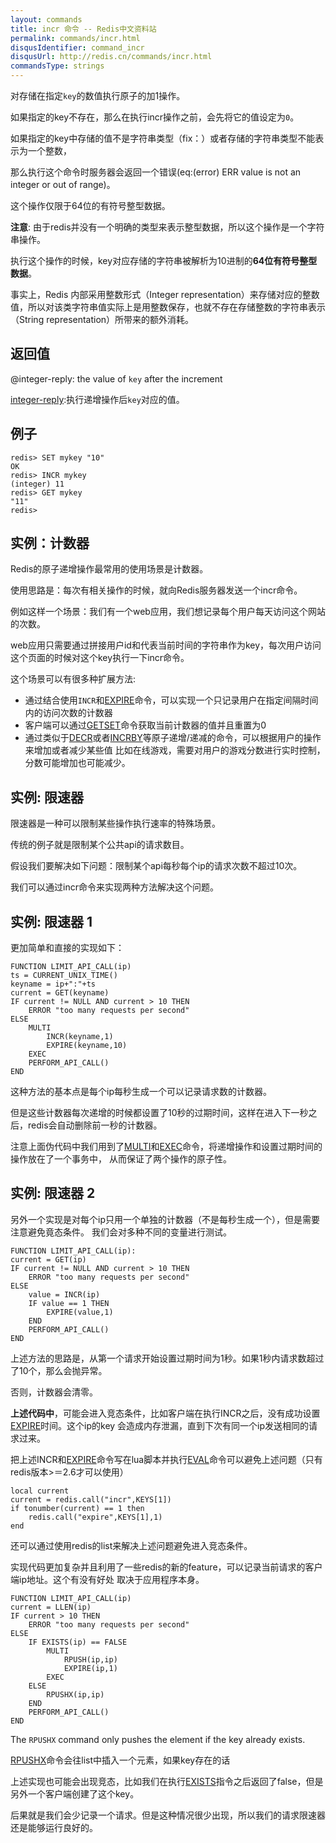 ```yaml
---
layout: commands
title: incr 命令 -- Redis中文资料站
permalink: commands/incr.html
disqusIdentifier: command_incr
disqusUrl: http://redis.cn/commands/incr.html
commandsType: strings
---
```



对存储在指定`key`的数值执行原子的加1操作。

如果指定的key不存在，那么在执行incr操作之前，会先将它的值设定为`0`。

如果指定的key中存储的值不是字符串类型（fix：）或者存储的字符串类型不能表示为一个整数，

那么执行这个命令时服务器会返回一个错误(eq:(error) ERR value is not an integer or out of range)。

这个操作仅限于64位的有符号整型数据。

**注意**: 由于redis并没有一个明确的类型来表示整型数据，所以这个操作是一个字符串操作。

执行这个操作的时候，key对应存储的字符串被解析为10进制的**64位有符号整型数据**。

事实上，Redis 内部采用整数形式（Integer representation）来存储对应的整数值，所以对该类字符串值实际上是用整数保存，也就不存在存储整数的字符串表示（String representation）所带来的额外消耗。


## 返回值

@integer-reply: the value of `key` after the increment

[integer-reply](/topics/protocol.html#integer-reply):执行递增操作后`key`对应的值。

## 例子

	redis> SET mykey "10"
	OK
	redis> INCR mykey
	(integer) 11
	redis> GET mykey
	"11"
	redis> 


## 实例：计数器

Redis的原子递增操作最常用的使用场景是计数器。

使用思路是：每次有相关操作的时候，就向Redis服务器发送一个incr命令。

例如这样一个场景：我们有一个web应用，我们想记录每个用户每天访问这个网站的次数。


web应用只需要通过拼接用户id和代表当前时间的字符串作为key，每次用户访问这个页面的时候对这个key执行一下incr命令。

这个场景可以有很多种扩展方法:

* 通过结合使用`INCR`和[EXPIRE](/commands/expire.html)命令，可以实现一个只记录用户在指定间隔时间内的访问次数的计数器
* 客户端可以通过[GETSET](/commands/getset.html)命令获取当前计数器的值并且重置为0
* 通过类似于[DECR](/commands/decr.html)或者[INCRBY](/commands/incrby.html)等原子递增/递减的命令，可以根据用户的操作来增加或者减少某些值
  比如在线游戏，需要对用户的游戏分数进行实时控制，分数可能增加也可能减少。

## 实例: 限速器

限速器是一种可以限制某些操作执行速率的特殊场景。

传统的例子就是限制某个公共api的请求数目。

假设我们要解决如下问题：限制某个api每秒每个ip的请求次数不超过10次。

我们可以通过incr命令来实现两种方法解决这个问题。

## 实例: 限速器 1

更加简单和直接的实现如下：

	FUNCTION LIMIT_API_CALL(ip)
	ts = CURRENT_UNIX_TIME()
	keyname = ip+":"+ts
	current = GET(keyname)
	IF current != NULL AND current > 10 THEN
	    ERROR "too many requests per second"
	ELSE
	    MULTI
	        INCR(keyname,1)
	        EXPIRE(keyname,10)
	    EXEC
	    PERFORM_API_CALL()
	END

这种方法的基本点是每个ip每秒生成一个可以记录请求数的计数器。

但是这些计数器每次递增的时候都设置了10秒的过期时间，这样在进入下一秒之后，redis会自动删除前一秒的计数器。

注意上面伪代码中我们用到了[MULTI](/commands/multi.html)和[EXEC](/commands/exec.html)命令，将递增操作和设置过期时间的操作放在了一个事务中，
从而保证了两个操作的原子性。

## 实例: 限速器 2

另外一个实现是对每个ip只用一个单独的计数器（不是每秒生成一个），但是需要注意避免竟态条件。
我们会对多种不同的变量进行测试。

	FUNCTION LIMIT_API_CALL(ip):
	current = GET(ip)
	IF current != NULL AND current > 10 THEN
	    ERROR "too many requests per second"
	ELSE
	    value = INCR(ip)
	    IF value == 1 THEN
	        EXPIRE(value,1)
	    END
	    PERFORM_API_CALL()
	END

上述方法的思路是，从第一个请求开始设置过期时间为1秒。如果1秒内请求数超过了10个，那么会抛异常。

否则，计数器会清零。

**上述代码中**，可能会进入竞态条件，比如客户端在执行INCR之后，没有成功设置[EXPIRE](/commands/expire.html)时间。这个ip的key
会造成内存泄漏，直到下次有同一个ip发送相同的请求过来。

把上述INCR和[EXPIRE](/commands/expire.html)命令写在lua脚本并执行[EVAL](/commands/eval.html)命令可以避免上述问题（只有redis版本>＝2.6才可以使用）

	local current
	current = redis.call("incr",KEYS[1])
	if tonumber(current) == 1 then
	    redis.call("expire",KEYS[1],1)
	end

还可以通过使用redis的list来解决上述问题避免进入竞态条件。

实现代码更加复杂并且利用了一些redis的新的feature，可以记录当前请求的客户端ip地址。这个有没有好处
取决于应用程序本身。

	FUNCTION LIMIT_API_CALL(ip)
	current = LLEN(ip)
	IF current > 10 THEN
	    ERROR "too many requests per second"
	ELSE
	    IF EXISTS(ip) == FALSE
	        MULTI
	            RPUSH(ip,ip)
	            EXPIRE(ip,1)
	        EXEC
	    ELSE
	        RPUSHX(ip,ip)
	    END
	    PERFORM_API_CALL()
	END

The `RPUSHX` command only pushes the element if the key already exists.

[RPUSHX](/commands.rpushx.html)命令会往list中插入一个元素，如果key存在的话

上述实现也可能会出现竞态，比如我们在执行[EXISTS](/commands/exists.html)指令之后返回了false，但是另外一个客户端创建了这个key。

后果就是我们会少记录一个请求。但是这种情况很少出现，所以我们的请求限速器还是能够运行良好的。
